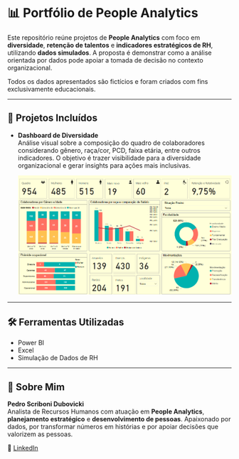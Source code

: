 # 📊 Portfólio de People Analytics

Este repositório reúne projetos de **People Analytics** com foco em **diversidade**, **retenção de talentos** e **indicadores estratégicos de RH**, utilizando **dados simulados**. A proposta é demonstrar como a análise orientada por dados pode apoiar a tomada de decisão no contexto organizacional.

Todos os dados apresentados são fictícios e foram criados com fins exclusivamente educacionais.

---

## 📁 Projetos Incluídos

- **Dashboard de Diversidade**  
  Análise visual sobre a composição do quadro de colaboradores considerando gênero, raça/cor, PCD, faixa etária, entre outros indicadores. O objetivo é trazer visibilidade para a diversidade organizacional e gerar insights para ações mais inclusivas.

  <p align="center">
    <img src="./images/diversidade_image.png" alt="Dashboard de Diversidade" width="600"/>
  </p>

---

## 🛠️ Ferramentas Utilizadas

- Power BI  
- Excel  
- Simulação de Dados de RH

---

## 👤 Sobre Mim

**Pedro Scriboni Dubovicki**  
Analista de Recursos Humanos com atuação em **People Analytics**, **planejamento estratégico** e **desenvolvimento de pessoas**. Apaixonado por dados, por transformar números em histórias e por apoiar decisões que valorizem as pessoas.

📎 [LinkedIn](https://www.linkedin.com/in/dubovicki/)

